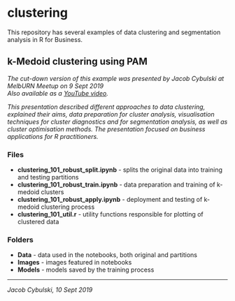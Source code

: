 # clustering
This repository has several examples of data clustering and segmentation analysis in R for Business. 

## k-Medoid clustering using PAM
<i>The cut-down version of this example was presented by Jacob Cybulski at MelbURN Meetup on 9 Sept 2019<br>
 Also available as a <a href="https://www.youtube.com/watch?v=vxgz_q-BDhw&t=699s" target="new">YouTube video</a>.

This presentation described different approaches to data clustering, explained their aims, data preparation for cluster analysis, visualisation techniques for cluster diagnostics and for segmentation analysis, as well as cluster optimisation methods. The presentation focused on business applications for R practitioners.</i>
 
### Files

<ul>
 <li><b>clustering_101_robust_split.ipynb</b> - splits the original data into training and testing partitions</li>
 <li><b>clustering_101_robust_train.ipynb</b> - data preparation and training of k-medoid clusters</li>
 <li><b>clustering_101_robust_apply.ipynb</b> - deployment and testing of k-medoid clustering process</li>
 <li><b>clustering_101_util.r</b> - utility functions responsible for plotting of clustered data</li>
</ul>

### Folders

<ul>
 <li><b>Data</b> - data used in the notebooks, both original and partitions</li>
 <li><b>Images</b> - images featured in notebooks</li>
 <li><b>Models</b> - models saved by the training process</li>
</ul>

***
<i>Jacob Cybulski, 10 Sept 2019</i>
